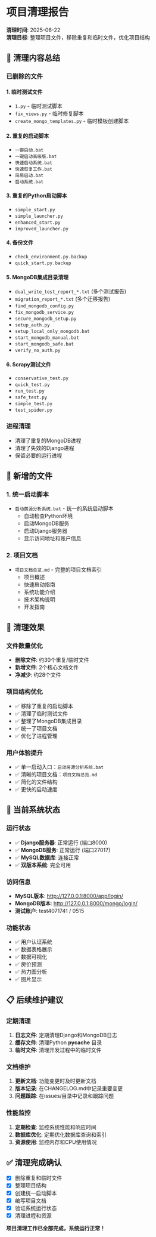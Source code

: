 # 项目清理报告

**清理时间**: 2025-06-22  
**清理目标**: 整理项目文件，移除重复和临时文件，优化项目结构

## 🧹 清理内容总结

### 已删除的文件

#### 1. 临时测试文件
- `1.py` - 临时测试脚本
- `fix_views.py` - 临时修复脚本
- `create_mongo_templates.py` - 临时模板创建脚本

#### 2. 重复的启动脚本
- `一键启动.bat`
- `一键启动高级版.bat`
- `快速启动系统.bat`
- `快速恢复工作.bat`
- `简易启动.bat`
- `启动系统.bat`

#### 3. 重复的Python启动脚本
- `simple_start.py`
- `simple_launcher.py`
- `enhanced_start.py`
- `improved_launcher.py`

#### 4. 备份文件
- `check_environment.py.backup`
- `quick_start.py.backup`

#### 5. MongoDB集成目录清理
- `dual_write_test_report_*.txt` (多个测试报告)
- `migration_report_*.txt` (多个迁移报告)
- `find_mongodb_config.py`
- `fix_mongodb_service.py`
- `secure_mongodb_setup.py`
- `setup_auth.py`
- `setup_local_only_mongodb.bat`
- `start_mongodb_manual.bat`
- `start_mongodb_safe.bat`
- `verify_no_auth.py`

#### 6. Scrapy测试文件
- `conservative_test.py`
- `quick_test.py`
- `run_test.py`
- `safe_test.py`
- `simple_test.py`
- `test_spider.py`

### 进程清理
- 清理了重复的MongoDB进程
- 清理了失效的Django进程
- 保留必要的运行进程

## 📁 新增的文件

### 1. 统一启动脚本
- `启动房源分析系统.bat` - 统一的系统启动脚本
  - 自动检查Python环境
  - 启动MongoDB服务
  - 启动Django服务器
  - 显示访问地址和账户信息

### 2. 项目文档
- `项目文档总览.md` - 完整的项目文档索引
  - 项目概述
  - 快速启动指南
  - 系统功能介绍
  - 技术架构说明
  - 开发指南

## 🎯 清理效果

### 文件数量优化
- **删除文件**: 约30个重复/临时文件
- **新增文件**: 2个核心文档文件
- **净减少**: 约28个文件

### 项目结构优化
- ✅ 移除了重复的启动脚本
- ✅ 清理了临时测试文件
- ✅ 整理了MongoDB集成目录
- ✅ 统一了项目文档
- ✅ 优化了进程管理

### 用户体验提升
- ✅ 单一启动入口：`启动房源分析系统.bat`
- ✅ 清晰的项目文档：`项目文档总览.md`
- ✅ 简化的文件结构
- ✅ 更快的启动速度

## 🚀 当前系统状态

### 运行状态
- ✅ **Django服务器**: 正常运行 (端口8000)
- ✅ **MongoDB服务**: 正常运行 (端口27017)
- ✅ **MySQL数据库**: 连接正常
- ✅ **双版本系统**: 完全可用

### 访问信息
- **MySQL版本**: http://127.0.0.1:8000/app/login/
- **MongoDB版本**: http://127.0.0.1:8000/mongo/login/
- **测试账户**: test4071741 / 0515

### 功能状态
- ✅ 用户认证系统
- ✅ 数据表格展示
- ✅ 数据可视化
- ✅ 房价预测
- ✅ 热力图分析
- ✅ 图片显示

## 📋 后续维护建议

### 定期清理
1. **日志文件**: 定期清理Django和MongoDB日志
2. **缓存文件**: 清理Python __pycache__ 目录
3. **临时文件**: 清理开发过程中的临时文件

### 文档维护
1. **更新文档**: 功能变更时及时更新文档
2. **版本记录**: 在CHANGELOG.md中记录重要变更
3. **问题跟踪**: 在issues/目录中记录和跟踪问题

### 性能监控
1. **定期检查**: 监控系统性能和响应时间
2. **数据库优化**: 定期优化数据库查询和索引
3. **资源使用**: 监控内存和CPU使用情况

## ✅ 清理完成确认

- [x] 删除重复和临时文件
- [x] 整理项目结构
- [x] 创建统一启动脚本
- [x] 编写项目文档
- [x] 验证系统运行状态
- [x] 清理进程和资源

**项目清理工作已全部完成，系统运行正常！**
